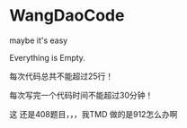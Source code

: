 # WangDaoCode
maybe it's easy

Everything is Empty.

每次代码总共不能超过25行！

每次写完一个代码时间不能超过30分钟！

这  还是408题目，，，我TMD 做的是912怎么办啊

